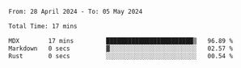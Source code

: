 <!--START_SECTION:waka-->

```txt
From: 28 April 2024 - To: 05 May 2024

Total Time: 17 mins

MDX        17 mins         ████████████████████████▒   96.89 %
Markdown   0 secs          ▓░░░░░░░░░░░░░░░░░░░░░░░░   02.57 %
Rust       0 secs          ░░░░░░░░░░░░░░░░░░░░░░░░░   00.54 %
```

<!--END_SECTION:waka-->